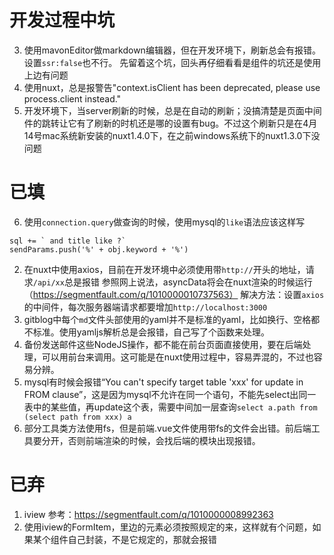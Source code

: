 # 开发过程中坑
3. 使用mavonEditor做markdown编辑器，但在开发环境下，刷新总会有报错。设置`ssr:false`也不行。
先留着这个坑，回头再仔细看看是组件的坑还是使用上边有问题
4. 使用nuxt，总是报警告"context.isClient has been deprecated, please use process.client instead."
11. 开发环境下，当server刷新的时候，总是在自动的刷新；没搞清楚是页面中间件的跳转让它有了刷新的时机还是哪的设置有bug。不过这个刷新只是在4月14号mac系统新安装的nuxt1.4.0下，在之前windows系统下的nuxt1.3.0下没问题


# 已填
6. 使用`connection.query`做查询的时候，使用mysql的`like`语法应该这样写
```
sql += ` and title like ?`
sendParams.push('%' + obj.keyword + '%')
```
2. 在nuxt中使用axios，目前在开发环境中必须使用带`http://`开头的地址，请求`/api/xx`总是报错
参照网上说法，asyncData将会在nuxt渲染的时候运行（https://segmentfault.com/q/1010000010737563）
解决方法：设置`axios`的中间件，每次服务器端请求都要增加`http://localhost:3000`
7. gitblog中每个`md`文件头部使用的yaml并不是标准的yaml，比如换行、空格都不标准。使用yamljs解析总是会报错，自己写了个函数来处理。
8. 备份发送邮件这些NodeJS操作，都不能在前台页面直接使用，要在后端处理，可以用前台来调用。这可能是在nuxt使用过程中，容易弄混的，不过也容易分辨。
9. mysql有时候会报错“You can't specify target table 'xxx' for update in FROM clause”，这是因为mysql不允许在同一个语句，不能先select出同一表中的某些值，再update这个表，需要中间加一层查询`select a.path from (select path from xxx) a`
10. 部分工具类方法使用fs，但是前端.vue文件使用带fs的文件会出错。前后端工具要分开，否则前端渲染的时候，会找后端的模块出现报错。

# 已弃
1. iview
参考：https://segmentfault.com/q/1010000008992363
5. 使用iview的FormItem，里边的元素必须按照规定的来，这样就有个问题，如果某个组件自己封装，不是它规定的，那就会报错
